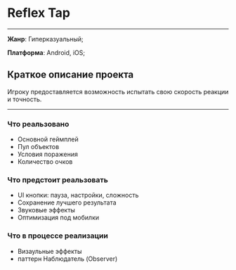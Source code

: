 # Reflex Tap #
---
__Жанр__: Гиперказуальный;  

__Платформа__: Android, iOS;  

## Краткое описание проекта ##

Игроку предоставляется возможность испытать свою скорость реакции и точность.  

---
### Что __реальзовано__ ###
* Основной геймплей
* Пул объектов
* Условия поражения
* Количество очков

### Что __предстоит__ реальзовать ###
* UI кнопки: пауза, настройки, сложность
* Сохранение лучшего результата
* Звуковые эффекты
* Оптимизация под мобилки

### Что __в процессе__ реализации ###
* Визаульные эффекты
* паттерн Наблюдатель (Observer)


